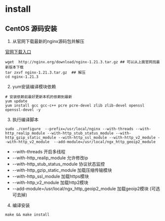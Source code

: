 # install

## CentOS 源码安装

1. 从官网下载最新的nginx源码包并解压

[官网下载入口](http://nginx.org/en/download.html)

``` shell
wget  http://nginx.org/download/nginx-1.21.3.tar.gz ## 可以从上面官网找最新版本下载
tar zxvf nginx-1.21.3.tar.gz  ## 解压
cd nginx-1.21.3
```

2. yum安装编译模块依赖

``` shell
# 安装依赖前最好更新本机的依赖到最新
yum update
yum install gcc gcc-c++ pcre pcre-devel zlib zlib-devel openssl openssl-devel -y
```

3. 执行编译脚本

``` shell
sudo ./configure  --prefix=/usr/local/nginx --with-threads --with-http_realip_module --with-http_stub_status_module --with-http_gzip_static_module --with-http_ssl_module --with-http_v2_module --with-http_v2_module  --add-module=/usr/local/ngx_http_geoip2_module 
```

* --with-threads 开启多线程
* --with-http_realip_module 允许修改ip
* --with-http_stub_status_module 协议状态监控
* --with-http_gzip_static_module 加载压缩传输模块
* --with-http_ssl_module 加载https模块
* --with-http_v2_module 加载http2模块
* --add-module=/usr/local/ngx_http_geoip2_module  加载geoip2模块 (可选可去掉)

4. 编译安装

``` shell
make && make install
```
